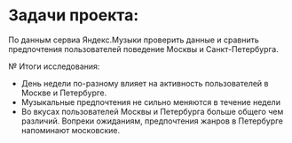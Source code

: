 # Задачи проекта:
По данным сервиа Яндекс.Музыки проверить данные и сравнить предпочтения пользователей поведение Москвы и Санкт-Петербурга.

№ Итоги исследования:
- День недели по-разному влияет на активность пользователей в Москве и Петербурге.
- Музыкальные предпочтения не сильно меняются в течение недели
- Во вкусах пользователей Москвы и Петербурга больше общего чем различий. Вопреки ожиданиям, предпочтения жанров в Петербурге напоминают московские.
